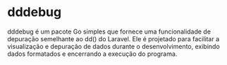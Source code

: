 # dddebug
dddebug é um pacote Go simples que fornece uma funcionalidade de depuração semelhante ao dd() do Laravel. Ele é projetado para facilitar a visualização e depuração de dados durante o desenvolvimento, exibindo dados formatados e encerrando a execução do programa.
